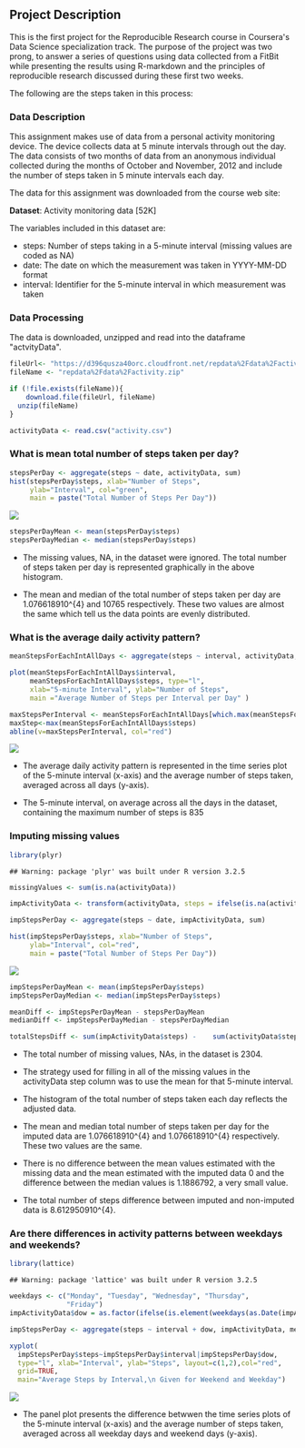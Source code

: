 Project Description
-------------------

This is the first project for the Reproducible Research course in Coursera's Data Science specialization track.
The purpose of the project was two prong, to answer a series of questions using data collected from a FitBit while presenting the results using R-markdown and the principles of reproducible research discussed during these first two weeks.

The following are the steps taken in this process:

### Data Description

This assignment makes use of data from a personal activity monitoring device. The device collects data at 5 minute intervals through out the day. The data consists of two months of data from an anonymous individual collected during the months of October and November, 2012 and include the number of steps taken in 5 minute intervals each day.

The data for this assignment was downloaded from the course web site:

**Dataset**: Activity monitoring data \[52K\]

The variables included in this dataset are:

-   steps: Number of steps taking in a 5-minute interval (missing values are coded as NA)
-   date: The date on which the measurement was taken in YYYY-MM-DD format
-   interval: Identifier for the 5-minute interval in which measurement was taken

### Data Processing

The data is downloaded, unzipped and read into the dataframe "actvityData".

``` r
fileUrl<- "https://d396qusza40orc.cloudfront.net/repdata%2Fdata%2Factivity.zip"
fileName <- "repdata%2Fdata%2Factivity.zip"

if (!file.exists(fileName)){
    download.file(fileUrl, fileName)
  unzip(fileName)
}

activityData <- read.csv("activity.csv")
```

### What is mean total number of steps taken per day?

``` r
stepsPerDay <- aggregate(steps ~ date, activityData, sum)
hist(stepsPerDay$steps, xlab="Number of Steps",
     ylab="Interval", col="green", 
     main = paste("Total Number of Steps Per Day"))
```

![](PA1_template_files/figure-markdown_github/totalNumStepsPerDay-1.png)

``` r
stepsPerDayMean <- mean(stepsPerDay$steps)
stepsPerDayMedian <- median(stepsPerDay$steps)
```

-   The missing values, NA, in the dataset were ignored. The total number of steps taken per day is represented graphically in the above histogram.

-   The mean and median of the total number of steps taken per day are 1.076618910^{4} and 10765 respectively. These two values are almost the same which tell us the data points are evenly distributed.

### What is the average daily activity pattern?

``` r
meanStepsForEachIntAllDays <- aggregate(steps ~ interval, activityData, mean)

plot(meanStepsForEachIntAllDays$interval,
     meanStepsForEachIntAllDays$steps, type="l",
     xlab="5-minute Interval", ylab="Number of Steps",
     main ="Average Number of Steps per Interval per Day" )

maxStepsPerInterval <- meanStepsForEachIntAllDays[which.max(meanStepsForEachIntAllDays$steps),1]
maxStep<-max(meanStepsForEachIntAllDays$steps)
abline(v=maxStepsPerInterval, col="red")
```

![](PA1_template_files/figure-markdown_github/averageDailyActivity-1.png)

-   The average daily activity pattern is represented in the time series plot of the 5-minute interval (x-axis) and the average number of steps taken, averaged across all days (y-axis).

-   The 5-minute interval, on average across all the days in the dataset, containing the maximum number of steps is 835

### Imputing missing values

``` r
library(plyr)
```

    ## Warning: package 'plyr' was built under R version 3.2.5

``` r
missingValues <- sum(is.na(activityData))

impActivityData <- transform(activityData, steps = ifelse(is.na(activityData$steps), meanStepsForEachIntAllDays$steps[match(activityData$interval, meanStepsForEachIntAllDays$interval)], activityData$steps))

impStepsPerDay <- aggregate(steps ~ date, impActivityData, sum)

hist(impStepsPerDay$steps, xlab="Number of Steps",
     ylab="Interval", col="red",
     main = paste("Total Number of Steps Per Day"))
```

![](PA1_template_files/figure-markdown_github/dealindgWithNAs-1.png)

``` r
impStepsPerDayMean <- mean(impStepsPerDay$steps)
impStepsPerDayMedian <- median(impStepsPerDay$steps)

meanDiff <- impStepsPerDayMean - stepsPerDayMean
medianDiff <- impStepsPerDayMedian - stepsPerDayMedian

totalStepsDiff <- sum(impActivityData$steps) -    sum(activityData$steps, na.rm=TRUE)
```

-   The total number of missing values, NAs, in the dataset is 2304.

-   The strategy used for filling in all of the missing values in the activityData step column was to use the mean for that 5-minute interval.

-   The histogram of the total number of steps taken each day reflects the adjusted data.

-   The mean and median total number of steps taken per day for the imputed data are 1.076618910^{4} and 1.076618910^{4} respectively. These two values are the same.

-   There is no difference between the mean values estimated with the missing data and the mean estimated with the imputed data 0 and the difference between the median values is 1.1886792, a very small value.

-   The total number of steps difference between imputed and non-imputed data is 8.612950910^{4}.

### Are there differences in activity patterns between weekdays and weekends?

``` r
library(lattice)
```

    ## Warning: package 'lattice' was built under R version 3.2.5

``` r
weekdays <- c("Monday", "Tuesday", "Wednesday", "Thursday", 
              "Friday")
impActivityData$dow = as.factor(ifelse(is.element(weekdays(as.Date(impActivityData$date)),weekdays), "Weekday", "Weekend"))

impStepsPerDay <- aggregate(steps ~ interval + dow, impActivityData, mean)

xyplot(
  impStepsPerDay$steps~impStepsPerDay$interval|impStepsPerDay$dow, 
  type="l", xlab="Interval", ylab="Steps", layout=c(1,2),col="red",
  grid=TRUE,
  main="Average Steps by Interval,\n Given for Weekend and Weekday")
```

![](PA1_template_files/figure-markdown_github/weekendData-1.png)

-   The panel plot presents the difference betwwen the time series plots of the 5-minute interval (x-axis) and the average number of steps taken, averaged across all weekday days and weekend days (y-axis).
